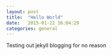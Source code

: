 ```yaml
---
layout: post
title:  "Hello World"
date:   2015-01-22 16:04:29
categories: general
---
```


Testing out jekyll blogging for no reason